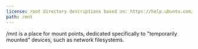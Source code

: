 ```yaml
---
license: root directory descriptions based on: https://help.ubuntu.com/community/LinuxFilesystemTreeOverview originally created by contributors to the Ubuntu documentation wiki and the Filesystem Hierarchy Standard 2.3 created by Filesystem Hierarchy Standard Group.
path: /mnt
---
```


/mnt is a place for mount points, dedicated specifically to "temporarily mounted" devices, such as network filesystems.